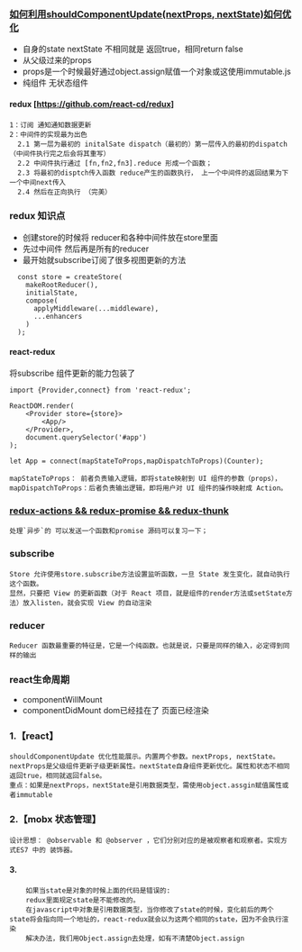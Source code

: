 ### [如何利用shouldComponentUpdate(nextProps, nextState)如何优化](https://www.cnblogs.com/penghuwan/p/6707254.html)
- 自身的state  nextState 不相同就是 返回true，相同return false
- 从父级过来的props
- props是一个时候最好通过object.assign赋值一个对象或这使用immutable.js
- 纯组件 无状态组件

#### redux [https://github.com/react-cd/redux]
   
    1：订阅 通知通知数据更新
    2：中间件的实现最为出色 
      2.1 第一层为最初的 initalSate dispatch（最初的）第一层传入的最初的dispatch（中间件执行完之后会将其重写）
      2.2 中间件执行通过 [fn,fn2,fn3].reduce 形成一个函数；
      2.3 将最初的disptch传入函数 reduce产生的函数执行， 上一个中间件的返回结果为下一个中间next传入
      2.4 然后在正向执行 （完美）
  
### redux 知识点

- 创建store的时候将 reducer和各种中间件放在store里面
- 先过中间件 然后再是所有的reducer 
- 最开始就subscribe订阅了很多视图更新的方法
```
  const store = createStore(
    makeRootReducer(),
    initialState,
    compose(
      applyMiddleware(...middleware),
      ...enhancers
    )
  );
```
#### react-redux
将subscribe 组件更新的能力包装了

```
import {Provider,connect} from 'react-redux';

ReactDOM.render(
    <Provider store={store}>
        <App/>
    </Provider>,
    document.querySelector('#app')
);

let App = connect(mapStateToProps,mapDispatchToProps)(Counter);
```

    mapStateToProps： 前者负责输入逻辑，即将state映射到 UI 组件的参数（props），
    mapDispatchToProps：后者负责输出逻辑，即将用户对 UI 组件的操作映射成 Action。


### [redux-actions && redux-promise && redux-thunk](http://www.ruanyifeng.com/blog/2016/09/redux_tutorial_part_two_async_operations.html)

    处理`异步`的 可以发送一个函数和promise 源码可以复习一下；

### subscribe

    Store 允许使用store.subscribe方法设置监听函数，一旦 State 发生变化，就自动执行这个函数。
    显然，只要把 View 的更新函数（对于 React 项目，就是组件的render方法或setState方法）放入listen，就会实现 View 的自动渲染

### reducer

    Reducer 函数最重要的特征是，它是一个纯函数。也就是说，只要是同样的输入，必定得到同样的输出

### react生命周期

- componentWillMount
- componentDidMount dom已经挂在了 页面已经渲染


### 1.【react】

    shouldComponentUpdate 优化性能展示。内置两个参数。nextProps, nextState。nextProps是父级组件更新子级更新属性。nextState自身组件更新优化。属性和状态不相同返回true，相同就返回false。
    重点：如果是nextProps，nextState是引用数据类型，需使用object.assgin赋值属性或者immutable
    
### 2.【mobx 状态管理】

    设计思想： @observable 和 @observer ，它们分别对应的是被观察者和观察者。实现方式ES7 中的 装饰器。

    
#### 3. 

        如果当state是对象的时候上面的代码是错误的: 
        redux里面规定state是不能修改的。
        在javascript中对象是引用数据类型，当你修改了state的时候，变化前后的两个state将会指向同一个地址的，react-redux就会以为这两个相同的state，因为不会执行渲染
        解决办法，我们用Object.assign去处理，如有不清楚Object.assign    